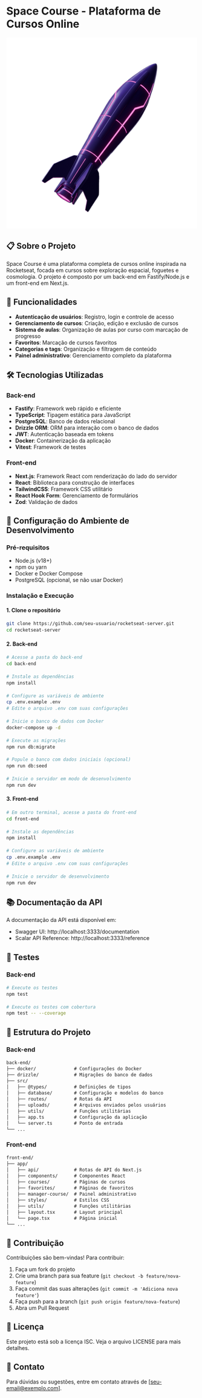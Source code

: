 # Space Course - Plataforma de Cursos Online

![Logo](./front-end/public/rocket.png)

## 📋 Sobre o Projeto

Space Course é uma plataforma completa de cursos online inspirada na Rocketseat, focada em cursos sobre exploração espacial, foguetes e cosmologia. O projeto é composto por um back-end em Fastify/Node.js e um front-end em Next.js.

## 🚀 Funcionalidades

- **Autenticação de usuários**: Registro, login e controle de acesso
- **Gerenciamento de cursos**: Criação, edição e exclusão de cursos
- **Sistema de aulas**: Organização de aulas por curso com marcação de progresso
- **Favoritos**: Marcação de cursos favoritos
- **Categorias e tags**: Organização e filtragem de conteúdo
- **Painel administrativo**: Gerenciamento completo da plataforma

## 🛠️ Tecnologias Utilizadas

### Back-end
- **Fastify**: Framework web rápido e eficiente
- **TypeScript**: Tipagem estática para JavaScript
- **PostgreSQL**: Banco de dados relacional
- **Drizzle ORM**: ORM para interação com o banco de dados
- **JWT**: Autenticação baseada em tokens
- **Docker**: Containerização da aplicação
- **Vitest**: Framework de testes

### Front-end
- **Next.js**: Framework React com renderização do lado do servidor
- **React**: Biblioteca para construção de interfaces
- **TailwindCSS**: Framework CSS utilitário
- **React Hook Form**: Gerenciamento de formulários
- **Zod**: Validação de dados

## 🔧 Configuração do Ambiente de Desenvolvimento

### Pré-requisitos
- Node.js (v18+)
- npm ou yarn
- Docker e Docker Compose
- PostgreSQL (opcional, se não usar Docker)

### Instalação e Execução

#### 1. Clone o repositório
```bash
git clone https://github.com/seu-usuario/rocketseat-server.git
cd rocketseat-server
```

#### 2. Back-end
```bash
# Acesse a pasta do back-end
cd back-end

# Instale as dependências
npm install

# Configure as variáveis de ambiente
cp .env.example .env
# Edite o arquivo .env com suas configurações

# Inicie o banco de dados com Docker
docker-compose up -d

# Execute as migrações
npm run db:migrate

# Popule o banco com dados iniciais (opcional)
npm run db:seed

# Inicie o servidor em modo de desenvolvimento
npm run dev
```

#### 3. Front-end
```bash
# Em outro terminal, acesse a pasta do front-end
cd front-end

# Instale as dependências
npm install

# Configure as variáveis de ambiente
cp .env.example .env
# Edite o arquivo .env com suas configurações

# Inicie o servidor de desenvolvimento
npm run dev
```

## 📚 Documentação da API

A documentação da API está disponível em:
- Swagger UI: http://localhost:3333/documentation
- Scalar API Reference: http://localhost:3333/reference

## 🧪 Testes

### Back-end
```bash
# Execute os testes
npm test

# Execute os testes com cobertura
npm test -- --coverage
```

## 📁 Estrutura do Projeto

### Back-end
```
back-end/
├── docker/              # Configurações do Docker
├── drizzle/             # Migrações do banco de dados
├── src/
│   ├── @types/          # Definições de tipos
│   ├── database/        # Configuração e modelos do banco
│   ├── routes/          # Rotas da API
│   ├── uploads/         # Arquivos enviados pelos usuários
│   ├── utils/           # Funções utilitárias
│   ├── app.ts           # Configuração da aplicação
│   └── server.ts        # Ponto de entrada
└── ...
```

### Front-end
```
front-end/
├── app/
│   ├── api/             # Rotas de API do Next.js
│   ├── components/      # Componentes React
│   ├── courses/         # Páginas de cursos
│   ├── favorites/       # Páginas de favoritos
│   ├── manager-course/  # Painel administrativo
│   ├── styles/          # Estilos CSS
│   ├── utils/           # Funções utilitárias
│   ├── layout.tsx       # Layout principal
│   └── page.tsx         # Página inicial
└── ...
```

## 🤝 Contribuição

Contribuições são bem-vindas! Para contribuir:

1. Faça um fork do projeto
2. Crie uma branch para sua feature (`git checkout -b feature/nova-feature`)
3. Faça commit das suas alterações (`git commit -m 'Adiciona nova feature'`)
4. Faça push para a branch (`git push origin feature/nova-feature`)
5. Abra um Pull Request

## 📄 Licença

Este projeto está sob a licença ISC. Veja o arquivo LICENSE para mais detalhes.

## 📧 Contato

Para dúvidas ou sugestões, entre em contato através de [seu-email@exemplo.com].